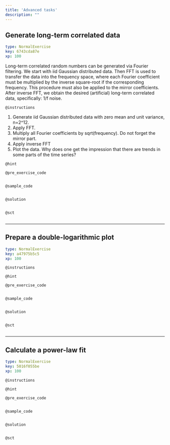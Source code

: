 ```yaml
---
title: 'Advanced tasks'
description: ""
---
```


## Generate long-term correlated data

```yaml
type: NormalExercise
key: 6743cda87e
xp: 100
```

Long-term correlated random numbers can be generated via Fourier filtering. We start with iid Gaussian distributed data. Then FFT is used to transfer the data into the frequency space, where each Fourier coefficient must be multiplied by the inverse square-root if the corresponding frequency. This procedure must also be applied to the mirror coefficients. After inverse FFT, we obtain the desired (artificial) long-term correlated data, specifically: 1/f noise.

`@instructions`
1. Generate iid Gaussian distributed data with zero mean and unit variance, n=2^12.
2. Apply FFT.
3. Multiply all Fourier coefficients by sqrt(frequency). Do not forget the mirror part.
4. Apply inverse FFT
5. Plot the data.
Why does one get the impression that there are trends in some parts of the time series?

`@hint`


`@pre_exercise_code`
```{r}

```

`@sample_code`
```{r}

```

`@solution`
```{r}

```

`@sct`
```{r}

```

---

## Prepare a double-logarithmic plot

```yaml
type: NormalExercise
key: a47975b5c5
xp: 100
```



`@instructions`


`@hint`


`@pre_exercise_code`
```{r}

```

`@sample_code`
```{r}

```

`@solution`
```{r}

```

`@sct`
```{r}

```

---

## Calculate a power-law fit

```yaml
type: NormalExercise
key: 5016f055be
xp: 100
```



`@instructions`


`@hint`


`@pre_exercise_code`
```{r}

```

`@sample_code`
```{r}

```

`@solution`
```{r}

```

`@sct`
```{r}

```
